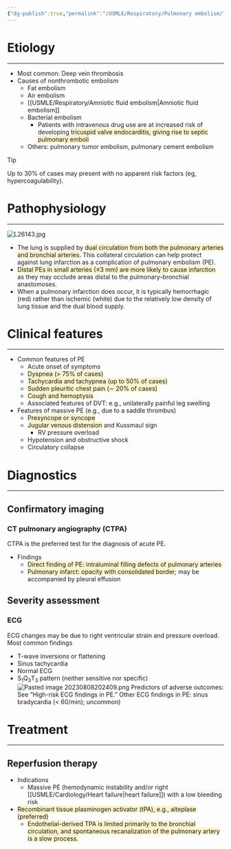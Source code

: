 ```yaml
---
{"dg-publish":true,"permalink":"/USMLE/Respiratory/Pulmonary embolism/","title":"Pulmonary embolism"}
---
```


# Etiology
---
- Most common: Deep vein thrombosis 
- Causes of nonthrombotic embolism
	- Fat embolism
	- Air embolism
	- [[USMLE/Respiratory/Amniotic fluid embolism\|Amniotic fluid embolism]]
	- Bacterial embolism
		- Patients with intravenous drug use are at increased risk of developing <span style="background:rgba(240, 200, 0, 0.2)">tricuspid valve endocarditis, giving rise to septic pulmonary emboli</span>
	- Others: pulmonary tumor embolism, pulmonary cement embolism

>[!tip] 
>Up to 30% of cases may present with no apparent risk factors (eg, hypercoagulability).

# Pathophysiology
---
![L26143.jpg](/img/user/appendix/L26143.jpg)
- The lung is supplied by <span style="background:rgba(240, 200, 0, 0.2)">dual circulation from both the pulmonary arteries and bronchial arteries.</span> This collateral circulation can help protect against lung infarction as a complication of pulmonary embolism (PE).
- <span style="background:rgba(240, 200, 0, 0.2)">Distal PEs in small arteries (≤3 mm) are more likely to cause infarction</span> as they may occlude areas distal to the pulmonary-bronchial anastomoses.  
- When a pulmonary infarction does occur, it is typically hemorrhagic (red) rather than ischemic (white) due to the relatively low density of lung tissue and the dual blood supply.
# Clinical features
---
- Common features of PE
	- Acute onset of symptoms
	- <span style="background:rgba(240, 200, 0, 0.2)">Dyspnea (> 75% of cases)</span> 
	- <span style="background:rgba(240, 200, 0, 0.2)">Tachycardia and tachypnea (up to 50% of cases)</span> 
	- <span style="background:rgba(240, 200, 0, 0.2)">Sudden pleuritic chest pain (∼ 20% of cases) </span>
	- <span style="background:rgba(240, 200, 0, 0.2)">Cough and hemoptysis</span>
	- Associated features of DVT: e.g., unilaterally painful leg swelling
- Features of massive PE (e.g., due to a saddle thrombus)
	- <span style="background:rgba(240, 200, 0, 0.2)">Presyncope or syncope</span>
	- <span style="background:rgba(240, 200, 0, 0.2)">Jugular venous distension</span> and Kussmaul sign
		- RV pressure overload
	- Hypotension and obstructive shock
	- Circulatory collapse
# Diagnostics
---
## Confirmatory imaging
### CT pulmonary angiography (CTPA)
CTPA is the preferred test for the diagnosis of acute PE.
- Findings
	- <span style="background:rgba(240, 200, 0, 0.2)">Direct finding of PE: intraluminal filling defects of pulmonary arteries </span>
	- <span style="background:rgba(240, 200, 0, 0.2)">Pulmonary infarct: opacity with consolidated border</span>; may be accompanied by pleural effusion
## Severity assessment
### ECG
ECG changes may be due to right ventricular strain and pressure overload.
Most common findings 
- T-wave inversions or flattening
- Sinus tachycardia 
- Normal ECG
- S<sub>1</sub>Q<sub>3</sub>T<sub>3</sub> pattern (neither sensitive nor specific)![Pasted image 20230808202409.png](/img/user/appendix/Pasted%20image%2020230808202409.png)
Predictors of adverse outcomes: See “High-risk ECG findings in PE.”
Other ECG findings in PE: sinus bradycardia (< 60/min); uncommon) 
# Treatment
---
## Reperfusion therapy
- Indications
	- Massive PE (hemodynamic instability and/or right [[USMLE/Cardiology/Heart failure\|heart failure]]) with a low bleeding risk
- <span style="background:rgba(240, 200, 0, 0.2)">Recombinant tissue plasminogen activator (tPA), e.g., alteplase (preferred)</span>
	- <span style="background:rgba(240, 200, 0, 0.2)">Endothelial-derived TPA is limited primarily to the bronchial circulation, and spontaneous recanalization of the pulmonary artery is a slow process.</span>
